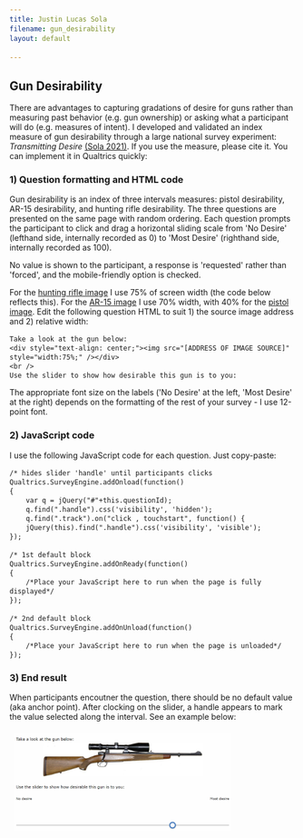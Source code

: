 ```yaml
---
title: Justin Lucas Sola
filename: gun_desirability
layout: default

--- 
```

## Gun Desirability

There are advantages to capturing gradations of desire for guns rather than measuring past behavior (e.g. gun ownership) or asking what a participant will do (e.g. measures of intent). I developed and validated an index measure of gun desirability through a large national survey experiment: *Transmitting Desire* [(Sola 2021)](https://doi.org/10.1177/07311214211007179). If you use the measure, please cite it. You can implement it in Qualtrics quickly:

### 1) Question formatting and HTML code

Gun desirability is an index of three intervals measures: pistol desirability, AR-15 desirability, and hunting rifle desirability. The three questions are presented on the same page with random ordering. Each question prompts the participant to click and drag a horizontal sliding scale from 'No Desire' (lefthand side, internally recorded as 0) to 'Most Desire' (righthand side, internally recorded as 100).

No value is shown to the participant, a response is 'requested' rather than 'forced', and the mobile-friendly option is checked.

For the [hunting rifle image](./files/hunting_rifle.png) I use 75% of screen width (the code below reflects this). For the [AR-15 image](./files/ar-15.png) I use 70% width, with 40% for the [pistol image](./files/pistol.png). Edit the following question HTML to suit 1) the source image address and 2) relative width:
```
Take a look at the gun below:
<div style="text-align: center;"><img src="[ADDRESS OF IMAGE SOURCE]" style="width:75%;" /></div>
<br />
Use the slider to show how desirable this gun is to you:
```

The appropriate font size on the labels ('No Desire' at the left, 'Most Desire' at the right) depends on the formatting of the rest of your survey - I use 12-point font.

### 2) JavaScript code

I use the following JavaScript code for each question. Just copy-paste:
```
/* hides slider 'handle' until participants clicks 
Qualtrics.SurveyEngine.addOnload(function()
{
	var q = jQuery("#"+this.questionId);
	q.find(".handle").css('visibility', 'hidden');
	q.find(".track").on("click , touchstart", function() {
	jQuery(this).find(".handle").css('visibility', 'visible');
});

/* 1st default block
Qualtrics.SurveyEngine.addOnReady(function()
{
	/*Place your JavaScript here to run when the page is fully displayed*/
});

/* 2nd default block
Qualtrics.SurveyEngine.addOnUnload(function()
{
	/*Place your JavaScript here to run when the page is unloaded*/
});
```

### 3) End result

When participants encoutner the question, there should be no default value (aka anchor point). After clocking on the slider, a handle appears to mark the value selected along the interval. See an example below:
<style> img { max-width: 76%; height: auto; padding: 8px } </style>
<img src="./files/hunting_rifle_example.png" width="76%">
